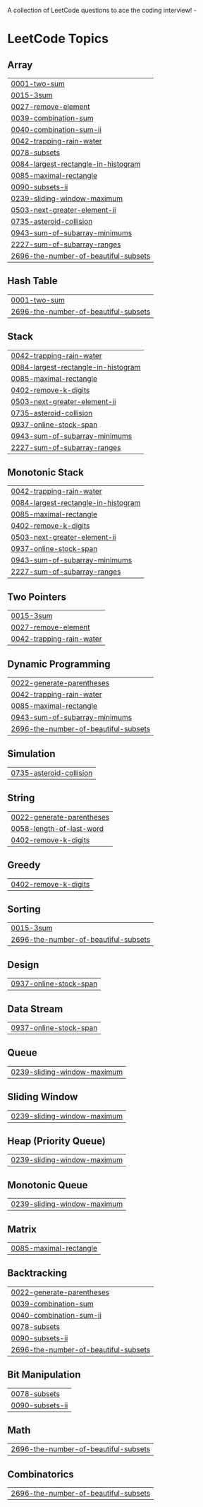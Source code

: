 A collection of LeetCode questions to ace the coding interview! - 
<!---LeetCode Topics Start-->
# LeetCode Topics
## Array
|  |
| ------- |
| [0001-two-sum](https://github.com/Skagar/Leetcode/tree/master/0001-two-sum) |
| [0015-3sum](https://github.com/Skagar/Leetcode/tree/master/0015-3sum) |
| [0027-remove-element](https://github.com/Skagar/Leetcode/tree/master/0027-remove-element) |
| [0039-combination-sum](https://github.com/Skagar/Leetcode/tree/master/0039-combination-sum) |
| [0040-combination-sum-ii](https://github.com/Skagar/Leetcode/tree/master/0040-combination-sum-ii) |
| [0042-trapping-rain-water](https://github.com/Skagar/Leetcode/tree/master/0042-trapping-rain-water) |
| [0078-subsets](https://github.com/Skagar/Leetcode/tree/master/0078-subsets) |
| [0084-largest-rectangle-in-histogram](https://github.com/Skagar/Leetcode/tree/master/0084-largest-rectangle-in-histogram) |
| [0085-maximal-rectangle](https://github.com/Skagar/Leetcode/tree/master/0085-maximal-rectangle) |
| [0090-subsets-ii](https://github.com/Skagar/Leetcode/tree/master/0090-subsets-ii) |
| [0239-sliding-window-maximum](https://github.com/Skagar/Leetcode/tree/master/0239-sliding-window-maximum) |
| [0503-next-greater-element-ii](https://github.com/Skagar/Leetcode/tree/master/0503-next-greater-element-ii) |
| [0735-asteroid-collision](https://github.com/Skagar/Leetcode/tree/master/0735-asteroid-collision) |
| [0943-sum-of-subarray-minimums](https://github.com/Skagar/Leetcode/tree/master/0943-sum-of-subarray-minimums) |
| [2227-sum-of-subarray-ranges](https://github.com/Skagar/Leetcode/tree/master/2227-sum-of-subarray-ranges) |
| [2696-the-number-of-beautiful-subsets](https://github.com/Skagar/Leetcode/tree/master/2696-the-number-of-beautiful-subsets) |
## Hash Table
|  |
| ------- |
| [0001-two-sum](https://github.com/Skagar/Leetcode/tree/master/0001-two-sum) |
| [2696-the-number-of-beautiful-subsets](https://github.com/Skagar/Leetcode/tree/master/2696-the-number-of-beautiful-subsets) |
## Stack
|  |
| ------- |
| [0042-trapping-rain-water](https://github.com/Skagar/Leetcode/tree/master/0042-trapping-rain-water) |
| [0084-largest-rectangle-in-histogram](https://github.com/Skagar/Leetcode/tree/master/0084-largest-rectangle-in-histogram) |
| [0085-maximal-rectangle](https://github.com/Skagar/Leetcode/tree/master/0085-maximal-rectangle) |
| [0402-remove-k-digits](https://github.com/Skagar/Leetcode/tree/master/0402-remove-k-digits) |
| [0503-next-greater-element-ii](https://github.com/Skagar/Leetcode/tree/master/0503-next-greater-element-ii) |
| [0735-asteroid-collision](https://github.com/Skagar/Leetcode/tree/master/0735-asteroid-collision) |
| [0937-online-stock-span](https://github.com/Skagar/Leetcode/tree/master/0937-online-stock-span) |
| [0943-sum-of-subarray-minimums](https://github.com/Skagar/Leetcode/tree/master/0943-sum-of-subarray-minimums) |
| [2227-sum-of-subarray-ranges](https://github.com/Skagar/Leetcode/tree/master/2227-sum-of-subarray-ranges) |
## Monotonic Stack
|  |
| ------- |
| [0042-trapping-rain-water](https://github.com/Skagar/Leetcode/tree/master/0042-trapping-rain-water) |
| [0084-largest-rectangle-in-histogram](https://github.com/Skagar/Leetcode/tree/master/0084-largest-rectangle-in-histogram) |
| [0085-maximal-rectangle](https://github.com/Skagar/Leetcode/tree/master/0085-maximal-rectangle) |
| [0402-remove-k-digits](https://github.com/Skagar/Leetcode/tree/master/0402-remove-k-digits) |
| [0503-next-greater-element-ii](https://github.com/Skagar/Leetcode/tree/master/0503-next-greater-element-ii) |
| [0937-online-stock-span](https://github.com/Skagar/Leetcode/tree/master/0937-online-stock-span) |
| [0943-sum-of-subarray-minimums](https://github.com/Skagar/Leetcode/tree/master/0943-sum-of-subarray-minimums) |
| [2227-sum-of-subarray-ranges](https://github.com/Skagar/Leetcode/tree/master/2227-sum-of-subarray-ranges) |
## Two Pointers
|  |
| ------- |
| [0015-3sum](https://github.com/Skagar/Leetcode/tree/master/0015-3sum) |
| [0027-remove-element](https://github.com/Skagar/Leetcode/tree/master/0027-remove-element) |
| [0042-trapping-rain-water](https://github.com/Skagar/Leetcode/tree/master/0042-trapping-rain-water) |
## Dynamic Programming
|  |
| ------- |
| [0022-generate-parentheses](https://github.com/Skagar/Leetcode/tree/master/0022-generate-parentheses) |
| [0042-trapping-rain-water](https://github.com/Skagar/Leetcode/tree/master/0042-trapping-rain-water) |
| [0085-maximal-rectangle](https://github.com/Skagar/Leetcode/tree/master/0085-maximal-rectangle) |
| [0943-sum-of-subarray-minimums](https://github.com/Skagar/Leetcode/tree/master/0943-sum-of-subarray-minimums) |
| [2696-the-number-of-beautiful-subsets](https://github.com/Skagar/Leetcode/tree/master/2696-the-number-of-beautiful-subsets) |
## Simulation
|  |
| ------- |
| [0735-asteroid-collision](https://github.com/Skagar/Leetcode/tree/master/0735-asteroid-collision) |
## String
|  |
| ------- |
| [0022-generate-parentheses](https://github.com/Skagar/Leetcode/tree/master/0022-generate-parentheses) |
| [0058-length-of-last-word](https://github.com/Skagar/Leetcode/tree/master/0058-length-of-last-word) |
| [0402-remove-k-digits](https://github.com/Skagar/Leetcode/tree/master/0402-remove-k-digits) |
## Greedy
|  |
| ------- |
| [0402-remove-k-digits](https://github.com/Skagar/Leetcode/tree/master/0402-remove-k-digits) |
## Sorting
|  |
| ------- |
| [0015-3sum](https://github.com/Skagar/Leetcode/tree/master/0015-3sum) |
| [2696-the-number-of-beautiful-subsets](https://github.com/Skagar/Leetcode/tree/master/2696-the-number-of-beautiful-subsets) |
## Design
|  |
| ------- |
| [0937-online-stock-span](https://github.com/Skagar/Leetcode/tree/master/0937-online-stock-span) |
## Data Stream
|  |
| ------- |
| [0937-online-stock-span](https://github.com/Skagar/Leetcode/tree/master/0937-online-stock-span) |
## Queue
|  |
| ------- |
| [0239-sliding-window-maximum](https://github.com/Skagar/Leetcode/tree/master/0239-sliding-window-maximum) |
## Sliding Window
|  |
| ------- |
| [0239-sliding-window-maximum](https://github.com/Skagar/Leetcode/tree/master/0239-sliding-window-maximum) |
## Heap (Priority Queue)
|  |
| ------- |
| [0239-sliding-window-maximum](https://github.com/Skagar/Leetcode/tree/master/0239-sliding-window-maximum) |
## Monotonic Queue
|  |
| ------- |
| [0239-sliding-window-maximum](https://github.com/Skagar/Leetcode/tree/master/0239-sliding-window-maximum) |
## Matrix
|  |
| ------- |
| [0085-maximal-rectangle](https://github.com/Skagar/Leetcode/tree/master/0085-maximal-rectangle) |
## Backtracking
|  |
| ------- |
| [0022-generate-parentheses](https://github.com/Skagar/Leetcode/tree/master/0022-generate-parentheses) |
| [0039-combination-sum](https://github.com/Skagar/Leetcode/tree/master/0039-combination-sum) |
| [0040-combination-sum-ii](https://github.com/Skagar/Leetcode/tree/master/0040-combination-sum-ii) |
| [0078-subsets](https://github.com/Skagar/Leetcode/tree/master/0078-subsets) |
| [0090-subsets-ii](https://github.com/Skagar/Leetcode/tree/master/0090-subsets-ii) |
| [2696-the-number-of-beautiful-subsets](https://github.com/Skagar/Leetcode/tree/master/2696-the-number-of-beautiful-subsets) |
## Bit Manipulation
|  |
| ------- |
| [0078-subsets](https://github.com/Skagar/Leetcode/tree/master/0078-subsets) |
| [0090-subsets-ii](https://github.com/Skagar/Leetcode/tree/master/0090-subsets-ii) |
## Math
|  |
| ------- |
| [2696-the-number-of-beautiful-subsets](https://github.com/Skagar/Leetcode/tree/master/2696-the-number-of-beautiful-subsets) |
## Combinatorics
|  |
| ------- |
| [2696-the-number-of-beautiful-subsets](https://github.com/Skagar/Leetcode/tree/master/2696-the-number-of-beautiful-subsets) |
<!---LeetCode Topics End-->

